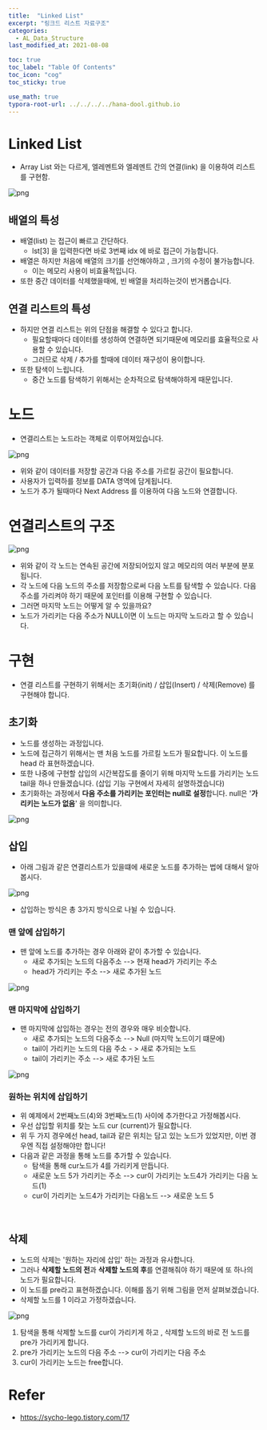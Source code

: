 ```yaml
---
title:  "Linked List"
excerpt: "링크드 리스트 자료구조"
categories:
  - AL_Data_Structure
last_modified_at: 2021-08-08

toc: true
toc_label: "Table Of Contents"
toc_icon: "cog"
toc_sticky: true

use_math: true
typora-root-url: ../../../../hana-dool.github.io
---
```


# Linked List

- Array List 와는 다르게, 엘레멘트와 엘레멘트 간의 연결(link) 을 이용하여 리스트를 구현함.

![png](/assets/images/Python/24_1.png)

## 배열의 특성

- 배열(list) 는 접근이 빠르고 간단하다. 
  - lst[3] 을 입력한다면 바로 3번째 idx 에 바로 접근이 가능합니다. 
- 배열은 하지만 처음에 배열의 크기를 선언해야하고 , 크기의 수정이 불가능합니다.
  - 이는 메모리 사용이 비효율적입니다.
- 또한 중간 데이터를 삭제했을때에, 빈 배열을 처리하는것이 번거롭습니다.

## 연결 리스트의 특성

- 하지만 연결 리스트는 위의 단점을 해결할 수 있다고 합니다.
  - 필요할때마다 데이터를 생성하여 연결하면 되기때문에 메모리를 효율적으로 사용할 수 있습니다. 
  - 그러므로 삭제 / 추가를 할때에 데이터 재구성이 용이합니다. 
- 또한 탐색이 느립니다. 
  - 중간 노드를 탐색하기 위해서는 순차적으로 탐색해야하게 때문입니다. 

# 노드

- 연결리스트는 노드라는 객체로 이루어져있습니다.

![png](/assets/images/Python/25_1.png)

- 위와 같이 데이터를 저장할 공간과 다음 주소를 가르킬 공간이 필요합니다.
- 사용자가 입력하를 정보를 DATA 영역에 담게됩니다.
- 노드가 추가 될때마다 Next Address 를 이용하여 다음 노드와 연결합니다.

# 연결리스트의 구조

![png](/assets/images/Python/25_2.png)

- 위와 같이 각 노드는 연속된 공간에 저장되어있지 않고 메모리의 여러 부분에 분포됩니다.
- 각 노드에 다음 노드의 주소를 저장함으로써 다음 노트를 탐색할 수 있습니다. 다음 주소를 가리켜야 하기 때문에 포인터를 이용해 구현할 수 있습니다. 
- 그러면 마지막 노드는 어떻게 알 수 있을까요?
- 노드가 가리키는 다음 주소가 NULL이면 이 노드는 마지막 노드라고 할 수 있습니다.

# 구현

- 연결 리스트를 구현하기 위해서는 초기화(init) / 삽입(Insert) / 삭제(Remove) 를 구현해야 합니다. 

## 초기화

- 노드를 생성하는 과정입니다.
- 노드에 접근하기 위해서는 맨 처음 노드를 가르킬 노드가 필요합니다. 이 노드를 head 라 표현하겠습니다.
- 또한 나중에 구현할 삽입의 시간복잡도를 줄이기 위해 마지막 노드를 가리키는 노드 tail을 하나 만들겠습니다. (삽입 기능 구현에서 자세히 설명하겠습니다)
- 초기화하는 과정에서 **다음 주소를 가리키는 포인터는 null로 설정**합니다. null은 '**가리키는 노드가 없음**' 을 의미합니다. 

![png](/assets/images/Python/25_3.png)

## 삽입

- 아래 그림과 같은 연결리스트가 있을떄에 새로운 노드를 추가하는 법에 대해서 알아봅시다.

![png](/assets/images/Python/25_4.png)

- 삽입하는 방식은 총 3가지 방식으로 나뉠 수 있습니다.

### 맨 앞에 삽입하기

- 맨 앞에 노드를 추가하는 경우 아래와 같이 추가할 수 있습니다.
  - 새로 추가되는 노드의 다음주소 --> 현재 head가 가리키는 주소
  - head가 가리키는 주소 --> 새로 추가된 노드

![png](/assets/images/Python/25_5.png)

### 맨 마지막에 삽입하기

- 맨 마지막에 삽입하는 경우는 전의 경우와 매우 비슷합니다.
  - 새로 추가되는 노드의 다음주소 --> Null (마지막 노드이기 떄문에)
  - tail이 가리키는 노드의 다음 주소 - > 새로 추가되는 노드
  - tail이 가리키는 주소 --> 새로 추가된 노드

![png](/assets/images/Python/25_6.png)

### 원하는 위치에 삽입하기

- 위 예제에서 2번째노드(4)와 3번째노드(1) 사이에 추가한다고 가정해봅시다.
- 우선 삽입할 위치를 찾는 노드 cur (current)가 필요합니다. 
- 위 두 가지 경우에선 head, tail과 같은 위치는 담고 있는 노드가 있었지만, 이번 경우엔 직접 설정해야만 합니다!
- 다음과 같은 과정을 통해 노드를 추가할 수 있습니다. 
  - 탐색을 통해 cur노드가 4를 가리키게 만듭니다. 
  - 새로운 노드 5가 가리키는 주소 --> cur이 가리키는 노드4가 가리키는 다음 노드(1)
  - cur이 가리키는 노드4가 가리키는 다음노드 --> 새로운 노드 5 

<br>

## 삭제 

- 노드의 삭제는 '원하는 자리에 삽입' 하는 과정과 유사합니다.
- 그러나 **삭제할 노드의 전**과 **삭제할 노드의 후**를 연결해줘야 하기 때문에 또 하나의 노드가 필요합니다.
- 이 노드를 pre라고 표현하겠습니다. 이해를 돕기 위해 그림을 먼저 살펴보겠습니다.
- 삭제할 노드를 1 이라고 가정하겠습니다.

![png](/assets/images/Python/25_7.png)

1. 탐색을 통해 삭제할 노드를 cur이 가리키게 하고 , 삭제할 노드의 바로 전 노드를 pre가 가리키게 합니다.
2. pre가 가리키는 노드의 다음 주소 --> cur이 가리키는 다음 주소 
3. cur이 가리키는 노드는 free합니다.

# Refer

- https://sycho-lego.tistory.com/17
